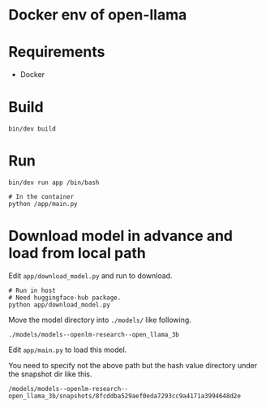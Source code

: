 # Docker env of open-llama

# Requirements
- Docker

# Build
```shell
bin/dev build
```

# Run
```
bin/dev run app /bin/bash

# In the container
python /app/main.py
```

# Download model in advance and load from local path
Edit `app/download_model.py` and run to download.
```shell
# Run in host
# Need huggingface-hub package.
python app/download_model.py
```

Move the model directory into `./models/` like following.
```
./models/models--openlm-research--open_llama_3b
```

Edit `app/main.py` to load this model.

You need to specify not the above path but the hash value directory under the snapshot dir like this.
```
/models/models--openlm-research--open_llama_3b/snapshots/8fcddba529aef0eda7293cc9a4171a3994648d2e
```